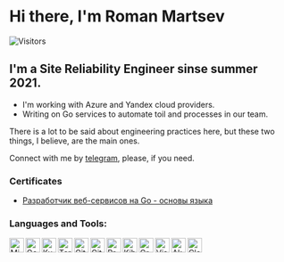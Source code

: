 # Hi there, I'm Roman Martsev
![Visitors](https://visitor-badge.glitch.me/badge?page_id=windemiatrix)

## I'm a Site Reliability Engineer sinse summer 2021.

- I'm working with Azure and Yandex cloud providers.
- Writing on Go services to automate toil and processes in our team.

There is a lot to be said about engineering practices here, but these two things, I believe, are the main ones.

Connect with me by [telegram][telegram], please, if you need.

### Certificates

- [Разработчик веб-сервисов на Go - основы языка](coursera.org/verify/X6Y68MN64NX4)

### Languages and Tools:

<img align="left" alt="Microsoft Azure" height="26px" src="https://cdn.simpleicons.org/microsoftazure/666666" />
<img align="left" alt="Golang" height="26px" src="https://cdn.simpleicons.org/go/666666" />
<img align="left" alt="Kubernetes" height="26px" src="https://cdn.simpleicons.org/kubernetes/666666" />
<img align="left" alt="Terraform" height="26px" src="https://cdn.simpleicons.org/terraform/666666" />
<img align="left" alt="GitHub" height="26px" src="https://cdn.simpleicons.org/github/666666" />
<img align="left" alt="GitHub Actions" height="26px" src="https://cdn.simpleicons.org/githubactions/666666" />
<img align="left" alt="Prometheus" height="26px" src="https://cdn.simpleicons.org/prometheus/666666" />
<img align="left" alt="Kibana" height="26px" src="https://cdn.simpleicons.org/kibana/666666" />
<img align="left" alt="Grafana" height="26px" src="https://cdn.simpleicons.org/grafana/666666" />
<img align="left" alt="Visual Studio Code" height="26px" src="https://cdn.simpleicons.org/visualstudiocode/666666" />
<img align="left" alt="Akamai" height="26px" src="https://cdn.simpleicons.org/akamai/666666" />
<img align="left" alt="Cloudflare" height="26px" src="https://cdn.simpleicons.org/cloudflare/666666" />


[telegram]: https://t.me/windemiatrix
